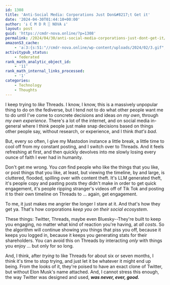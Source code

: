 ```yaml
---
id: 1308
title: 'Anti-Social Media: Corporations Just Don&#8217;t Get it'
date: '2024-04-30T01:44:10+00:00'
author: '𐕣 C M D R ░ NOVA 𐕣'
layout: post
guid: 'https://cmdr-nova.online/?p=1308'
permalink: /2024/04/30/anti-social-media-corporations-just-dont-get-it/
amazonS3_cache:
    - 'a:3:{s:51:"//cmdr-nova.online/wp-content/uploads/2024/02/3.gif";a:1:{s:9:"timestamp";i:1715872890;}s:57:"//cmdr-nova.online/wp-content/uploads/2024/02/NoAi_01.png";a:1:{s:9:"timestamp";i:1721644182;}s:67:"//cmdr-nova.online/wp-content/uploads/2024/02/721ac29ea9cbae00.jpeg";a:1:{s:9:"timestamp";i:1714702568;}}'
activitypub_status:
    - federated
rank_math_analytic_object_id:
    - '11'
rank_math_internal_links_processed:
    - '1'
categories:
    - Technology
    - Thoughts
---
```


<!-- wp:paragraph -->
<p>I keep trying to <em>like</em> Threads. I know, I know, this is a massively unpopular thing to do on the fediverse, but I tend not to do what other people want me to do until I've come to concrete decisions and ideas <em>on my own</em>, through <em>my own experience</em>. There's a lot of the internet, and on social media in-general where I think people just make snap decisions based on things other people say, without research, or experience, and I think <em>that's bad</em>.</p>
<!-- /wp:paragraph -->

<!-- wp:paragraph -->
<p>But, every so often, I give my Mastodon instance a little break, a little time to cool off from my constant posting, and I switch over to Threads. And it feels refreshing at first, and then quickly devolves into me slowly losing every ounce of faith I ever had in humanity.</p>
<!-- /wp:paragraph -->

<!-- wp:paragraph -->
<p>Don't get me wrong. You <em>can</em> find people who like the things that you like, or post things that you like, at least, but viewing the timeline, by and large, is cluttered, flooded, spilling over with content theft. It's LLM generated theft, it's people copy and pasting posts they didn't make in order to get quick engagement, it's people ripping stranger's videos off of Tik Tok and posting it to their own timeline on Threads to ... again, get engagement.</p>
<!-- /wp:paragraph -->

<!-- wp:paragraph -->
<p>To me, it just makes me angrier the longer I stare at it. And that's how they get ya. That's how corporations <em>keep you on their social ecosystem</em>.</p>
<!-- /wp:paragraph -->

<!-- wp:paragraph -->
<p>These things: Twitter, Threads, maybe even Bluesky--They're built to keep you engaging, no matter what kind of reaction you're having, at <em>all costs</em>. So the algorithm will continue showing you things that piss you off, because it keeps you logged in, because it keeps you generating stats for their shareholders. You can avoid this on Threads by interacting <em>only</em> with things you enjoy ... but only for so long.</p>
<!-- /wp:paragraph -->

<!-- wp:paragraph -->
<p>And, I think, after <em>trying</em> to like Threads for about six or seven months, I think it's time to stop trying, and just let it be whatever it might end up being. From the looks of it, they're poised to have an exact clone of Twitter, but without Elon Musk's name attached. And, I cannot stress this enough, the way Twitter was designed and used, <em><strong>was never, ever, good.</strong></em></p>
<!-- /wp:paragraph -->